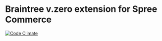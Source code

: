 # Braintree v.zero extension for Spree Commerce

[![Code Climate](https://codeclimate.com/github/spark-solutions/spree_braintree_vzero/badges/gpa.svg)](https://codeclimate.com/github/spark-solutions/spree_braintree_vzero)

